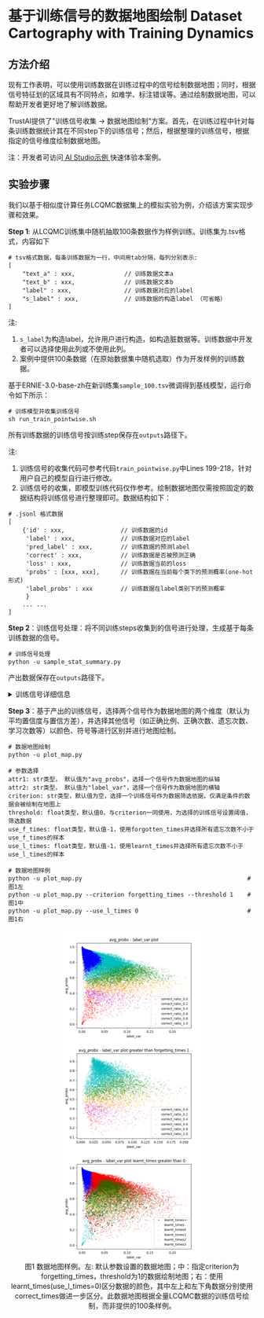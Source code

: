 # 基于训练信号的数据地图绘制 Dataset Cartography with Training Dynamics

## 方法介绍
现有工作表明，可以使用训练数据在训练过程中的信号绘制数据地图；同时，根据信号特征划的区域具有不同特点，如难学、标注错误等。通过绘制数据地图，可以帮助开发者更好地了解训练数据。

TrustAI提供了"训练信号收集 -> 数据地图绘制"方案。首先，在训练过程中针对每条训练数据统计其在不同step下的训练信号；然后，根据整理的训练信号，根据指定的信号维度绘制数据地图。

注：开发者可访问[ AI Studio示例 ](https://aistudio.baidu.com/aistudio/projectdetail/5307701)快速体验本案例。

## 实验步骤
我们以基于相似度计算任务LCQMC数据集上的模拟实验为例，介绍该方案实现步骤和效果。


**Step 1**: 从LCQMC训练集中随机抽取100条数据作为样例训练。训练集为.tsv格式，内容如下

```shell
# tsv格式数据，每条训练数据为一行，中间用tab分隔，每列分别表示:
[
    "text_a" : xxx,              // 训练数据文本a
    "text_b" : xxx,              // 训练数据文本b
    "label" : xxx,               // 训练数据对应的label
    "s_label" : xxx,             // 训练数据的构造label （可省略）
]
```
注:
1. ``s_label``为构造label，允许用户进行构造，如构造脏数据等。训练数据中开发者可以选择使用此列或不使用此列。
2. 案例中提供100条数据（在原始数据集中随机选取）作为开发样例的训练数据。

基于ERNIE-3.0-base-zh在新训练集`sample_100.tsv`微调得到基线模型，运行命令如下所示：

```shell
# 训练模型并收集训练信号
sh run_train_pointwise.sh
```
所有训练数据的训练信号按训练step保存在`outputs`路径下。

注:
1. 训练信号的收集代码可参考代码`train_pointwise.py`中Lines 199-218，针对用户自己的模型自行进行修改。
2. 训练信号的收集，即模型训练代码仅作参考。绘制数据地图仅需按照固定的数据结构将训练信号进行整理即可。数据结构如下：

```shell
# .jsonl 格式数据
[
    {'id' : xxx,                // 训练数据的id
     'label' : xxx,             // 训练数据对应的label
     'pred_label' : xxx,        // 训练数据的预测label
     'correct' : xxx,           // 训练数据是否被预测正确
     'loss' : xxx,              // 训练数据当前的loss
     'probs' : [xxx, xxx],      // 训练数据在当前每个类下的预测概率(one-hot形式)
     'label_probs' : xxx        // 训练数据在label类别下的预测概率
     }  
    ... ...
]
```

**Step 2**：训练信号处理：将不同训练steps收集到的信号进行处理，生成基于每条训练数据的信号。

```shell
# 训练信号处理
python -u sample_stat_summary.py
```
产出数据保存在`outputs`路径下。

<details>
    <summary> 训练信号详细信息 </summary>

```shell
# tsv 格式数据，每条训练数据的所有训练信号保存为一行，信号之间用tab进行分隔，每列分别表示:
[
    "id" : xxx,                  // 训练数据的id
    "label" : xxx,               // 训练数据对应的label
    "s_label" : xxx,             // 训练数据的构造label，数据地图绘制允许标记困难数据(s_label = 1)和构造脏数据(s_label = 2)
    "correct_times" : xxx,       // 总共预测正确的次数  
    "correct_ratio" : xxx,       // 预测正确次数占比
    "avg_probs" : xxx,           // 多次预测的置信度的平均数
    "label_var" : xxx,           // 多次预测的置信度的方差
    "max_label_probs" : xxx,     // 多次预测的置信度的最大值
    "min_label_probs" : xxx,     // 多次预测的置信度的最小值
    "forgetting_times" : xxx,    // 多次预测反映出的，模型对本数据的遗忘次数（之前预测对了，后来又错了）
    "learnt_times" : xxx,        // 多次预测反映出的，模型对本数据的学会次数（之前预测错了，后来又对了）
    "first_forget" : xxx,        // 多次预测中，第一次遗忘本数据  
    "first_learn" : xxx,         // 多次预测中，第一次学会本数据  
]
```
</details>

**Step 3**：基于产出的训练信号，选择两个信号作为数据地图的两个维度（默认为平均置信度与置信方差），并选择其他信号（如正确比例、正确次数、遗忘次数、学习次数等）以颜色、符号等进行区别并进行地图绘制。

```shell
# 数据地图绘制
python -u plot_map.py

# 参数选择
attr1: str类型， 默认值为"avg_probs"，选择一个信号作为数据地图的纵轴
attr2: str类型， 默认值为"label_var"，选择一个信号作为数据地图的横轴
criterion: str类型，默认值为空，选择一个训练信号作为数据筛选依据，仅满足条件的数据会被绘制在地图上
threshold: float类型，默认值0，与criterion一同使用，为选择的训练信号设置阈值，筛选数据
use_f_times: float类型，默认值-1，使用forgotten_times并选择所有遗忘次数不小于use_f_times的样本
use_l_times: float类型，默认值-1，使用learnt_times并选择所有遗忘次数不小于use_l_times的样本

# 数据地图样例
python -u plot_map.py                                               # 图1左
python -u plot_map.py --criterion forgetting_times --threshold 1    # 图1中
python -u plot_map.py --use_l_times 0                               # 图1右
```

<p align="center">
<img align="center" src="../../imgs/data_map_normal.png", width=300>
<img align="center" src="../../imgs/data_map_criterion.png", width=300>
<img align="center" src="../../imgs/data_map_lt.png", width=300><br>
图1 数据地图样例。左: 默认参数设置的数据地图；中：指定criterion为forgetting_times，threshold为1的数据绘制地图；右：使用learnt_times(use_l_times=0)区分数据的颜色，其中左上和左下角数据分别使用correct_times做进一步区分。此数据地图根据全量LCQMC数据的训练信号绘制，而非提供的100条样例。
</p>
